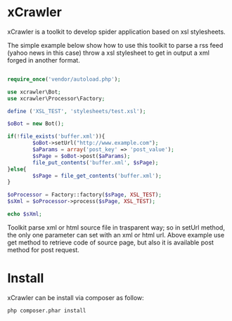 xCrawler
=======

xCrawler is a toolkit to develop spider application based on xsl stylesheets.

The simple example below show how to use this toolkit to parse a rss feed (yahoo news in this case) throw a xsl stylesheet to get in output a xml forged in another format. 

```php

require_once('vendor/autoload.php');

use xcrawler\Bot;
use xcrawler\Processor\Factory;

define ('XSL_TEST', 'stylesheets/test.xsl');

$oBot = new Bot();

if(!file_exists('buffer.xml')){
        $oBot->setUrl("http://www.example.com");
        $aParams = array('post_key' => 'post_value');
        $sPage = $oBot->post($aParams);
        file_put_contents('buffer.xml', $sPage);
}else{
        $sPage = file_get_contents('buffer.xml');
}

$oProcessor = Factory::factory($sPage, XSL_TEST);
$sXml = $oProcessor->process($sPage, XSL_TEST);

echo $sXml;

```

Toolkit parse xml or html source file in trasparent way; so in setUrl method, the only one parameter can set with an xml or html url. 
Above example use get method to retrieve code of source page, but also it is available post method for post request.


Install
=======

xCrawler can be install via composer as follow:

```bash
php composer.phar install
```



